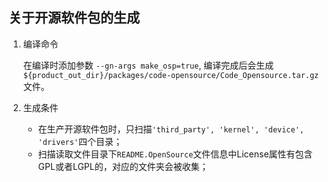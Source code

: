 


## 关于开源软件包的生成

1. 编译命令

    在编译时添加参数 `--gn-args make_osp=true`, 编译完成后会生成`${product_out_dir}/packages/code-opensource/Code_Opensource.tar.gz`文件。

2. 生成条件
    - 在生产开源软件包时，只扫描`'third_party', 'kernel', 'device', 'drivers'`四个目录；
    - 扫描读取文件目录下`README.OpenSource`文件信息中License属性有包含GPL或者LGPL的，对应的文件夹会被收集；
